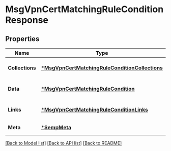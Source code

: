 # MsgVpnCertMatchingRuleConditionResponse

## Properties
Name | Type | Description | Notes
------------ | ------------- | ------------- | -------------
**Collections** | [***MsgVpnCertMatchingRuleConditionCollections**](MsgVpnCertMatchingRuleConditionCollections.md) |  | [optional] [default to null]
**Data** | [***MsgVpnCertMatchingRuleCondition**](MsgVpnCertMatchingRuleCondition.md) |  | [optional] [default to null]
**Links** | [***MsgVpnCertMatchingRuleConditionLinks**](MsgVpnCertMatchingRuleConditionLinks.md) |  | [optional] [default to null]
**Meta** | [***SempMeta**](SempMeta.md) |  | [default to null]

[[Back to Model list]](../README.md#documentation-for-models) [[Back to API list]](../README.md#documentation-for-api-endpoints) [[Back to README]](../README.md)

